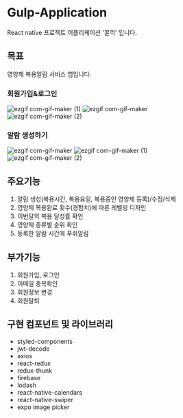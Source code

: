 # Gulp-Application
React native 프로젝트 어플리케이션 '꿀꺽' 입니다.


## 목표
영양제 복용알람 서비스 앱입니다.

### 회원가입&로그인
![ezgif com-gif-maker (1)](https://user-images.githubusercontent.com/86715916/147677065-0d9222ac-e6a7-4fd4-87f4-05c0ab080d8d.gif)
![ezgif com-gif-maker](https://user-images.githubusercontent.com/86715916/147677233-4b421f00-d023-4c4b-9099-88f04a741c99.gif)
![ezgif com-gif-maker (2)](https://user-images.githubusercontent.com/86715916/147677509-83bb8081-0863-43a3-a8fb-3959a5671f89.gif)

### 알람 생성하기
![ezgif com-gif-maker](https://user-images.githubusercontent.com/86715916/147677996-9b2c886a-2a81-435e-91a9-d28ae2f59069.gif)
![ezgif com-gif-maker (1)](https://user-images.githubusercontent.com/86715916/147678000-478f4d6a-f00e-4c23-8297-e0b5b8dcbcc9.gif)
![ezgif com-gif-maker (2)](https://user-images.githubusercontent.com/86715916/147678008-9aa09a17-f20b-4bed-8b4d-c3190b3e8519.gif)





## 주요기능
1. 알람 생성(복용시간, 복용요일, 복용중인 영양제 등록)/수정/삭제
2. 영양제 복용완료 횟수(경험치)에 따른 레벨링 디자인
3. 이번달의 복용 달성률 확인
4. 영양제 종류별 순위 확인
5. 등록한 알람 시간에 푸쉬알림


## 부가기능
1. 회원가입, 로그인
2. 이메일 중복확인
3. 회원정보 변경
4. 회원탈퇴


## 구현 컴포넌트 및 라이브러리
- styled-components
- jwt-decode
- axios
- react-redux
- redux-thunk
- firebase
- lodash
- react-native-calendars
- react-native-swiper
- expo image picker
